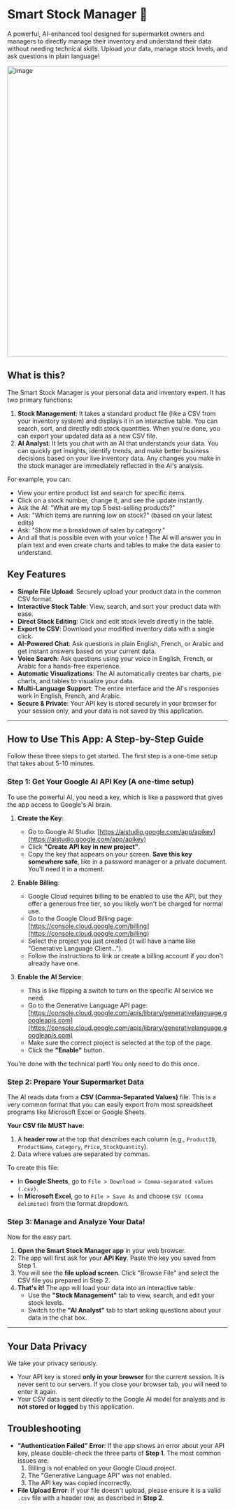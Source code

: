 
# Smart Stock Manager 🛒

A powerful, AI-enhanced tool designed for supermarket owners and managers to directly manage their inventory and understand their data without needing technical skills. Upload your data, manage stock levels, and ask questions in plain language!

<img width="1443" height="664" alt="image" src="https://github.com/user-attachments/assets/2b86e6b2-3c08-4811-9270-bcfc63b577f8" />



## What is this?

The Smart Stock Manager is your personal data and inventory expert. It has two primary functions:

1.  **Stock Management**: It takes a standard product file (like a CSV from your inventory system) and displays it in an interactive table. You can search, sort, and directly edit stock quantities. When you're done, you can export your updated data as a new CSV file.
2.  **AI Analyst**: It lets you chat with an AI that understands your data. You can quickly get insights, identify trends, and make better business decisions based on your live inventory data. Any changes you make in the stock manager are immediately reflected in the AI's analysis.

For example, you can:
- View your entire product list and search for specific items.
- Click on a stock number, change it, and see the update instantly.
- Ask the AI: "What are my top 5 best-selling products?"
- Ask: "Which items are running low on stock?" (based on your latest edits)
- Ask: "Show me a breakdown of sales by category."
- And all that is possible even with your voice !
The AI will answer you in plain text and even create charts and tables to make the data easier to understand. 

## Key Features

- **Simple File Upload**: Securely upload your product data in the common CSV format.
- **Interactive Stock Table**: View, search, and sort your product data with ease.
- **Direct Stock Editing**: Click and edit stock levels directly in the table.
- **Export to CSV**: Download your modified inventory data with a single click.
- **AI-Powered Chat**: Ask questions in plain English, French, or Arabic and get instant answers based on your current data.
- **Voice Search**: Ask questions using your voice in English, French, or Arabic for a hands-free experience.
- **Automatic Visualizations**: The AI automatically creates bar charts, pie charts, and tables to visualize your data.
- **Multi-Language Support**: The entire interface and the AI's responses work in English, French, and Arabic.
- **Secure & Private**: Your API key is stored securely in your browser for your session only, and your data is not saved by this application.

---

## How to Use This App: A Step-by-Step Guide

Follow these three steps to get started. The first step is a one-time setup that takes about 5-10 minutes.

### Step 1: Get Your Google AI API Key (A one-time setup)

To use the powerful AI, you need a key, which is like a password that gives the app access to Google's AI brain.

1.  **Create the Key**:
    *   Go to Google AI Studio: [https://aistudio.google.com/app/apikey](https://aistudio.google.com/app/apikey)
    *   Click **"Create API key in new project"**.
    *   Copy the key that appears on your screen. **Save this key somewhere safe**, like in a password manager or a private document. You'll need it in a moment.

2.  **Enable Billing**:
    *   Google Cloud requires billing to be enabled to use the API, but they offer a generous free tier, so you likely won't be charged for normal use.
    *   Go to the Google Cloud Billing page: [https://console.cloud.google.com/billing](https://console.cloud.google.com/billing)
    *   Select the project you just created (it will have a name like "Generative Language Client...").
    *   Follow the instructions to link or create a billing account if you don't already have one.

3.  **Enable the AI Service**:
    *   This is like flipping a switch to turn on the specific AI service we need.
    *   Go to the Generative Language API page: [https://console.cloud.google.com/apis/library/generativelanguage.googleapis.com](https://console.cloud.google.com/apis/library/generativelanguage.googleapis.com)
    *   Make sure the correct project is selected at the top of the page.
    *   Click the **"Enable"** button.

You're done with the technical part! You only need to do this once.

### Step 2: Prepare Your Supermarket Data

The AI reads data from a **CSV (Comma-Separated Values)** file. This is a very common format that you can easily export from most spreadsheet programs like Microsoft Excel or Google Sheets.

**Your CSV file MUST have:**
1.  A **header row** at the top that describes each column (e.g., `ProductID`, `ProductName`, `Category`, `Price`, `StockQuantity`).
2.  Data where values are separated by commas.

To create this file:
- In **Google Sheets**, go to `File > Download > Comma-separated values (.csv)`.
- In **Microsoft Excel**, go to `File > Save As` and choose `CSV (Comma delimited)` from the format dropdown.

### Step 3: Manage and Analyze Your Data!

Now for the easy part.
1.  **Open the Smart Stock Manager app** in your web browser.
2.  The app will first ask for your **API Key**. Paste the key you saved from Step 1.
3.  You will see the **file upload screen**. Click "Browse File" and select the CSV file you prepared in Step 2.
4.  **That's it!** The app will load your data into an interactive table.
    *   Use the **"Stock Management"** tab to view, search, and edit your stock levels.
    *   Switch to the **"AI Analyst"** tab to start asking questions about your data in the chat box.

---

## Your Data Privacy

We take your privacy seriously.
- Your API key is stored **only in your browser** for the current session. It is never sent to our servers. If you close your browser tab, you will need to enter it again.
- Your CSV data is sent directly to the Google AI model for analysis and is **not stored or logged** by this application.

## Troubleshooting

- **"Authentication Failed" Error**: If the app shows an error about your API key, please double-check the three parts of **Step 1**. The most common issues are:
    1.  Billing is not enabled on your Google Cloud project.
    2.  The "Generative Language API" was not enabled.
    3.  The API key was copied incorrectly.
- **File Upload Error**: If your file doesn't upload, please ensure it is a valid `.csv` file with a header row, as described in **Step 2**.
